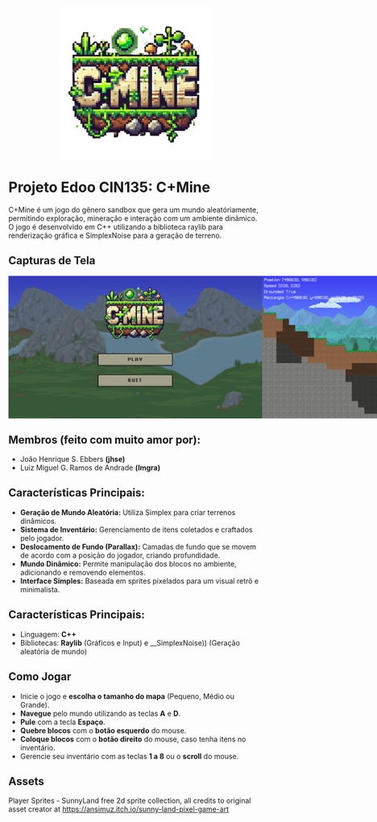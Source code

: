 <p align="center">
  <img src="release/sprites/logo.png" width="300" height="300" alt="C+Mine, nome do jogo">
</p>

# Projeto Edoo CIN135: C+Mine
C+Mine é um jogo do gênero sandbox que gera um mundo aleatóriamente, permitindo exploração, mineração e interação com um ambiente dinâmico. O jogo é desenvolvido em C++ utilizando a biblioteca raylib para renderização gráfica e SimplexNoise para a geração de terreno.

## Capturas de Tela
<div style="display: flex; justify-content: space-around;">
  <img src="release/sprites/menupixel.png" alt="Imagem 1">
  <img src="release/sprites/capturacmine1.PNG" alt="Imagem 2" width="500">
  <img src="release/sprites/capturacmine3.PNG" alt="Imagem 3" width="500">
</div>

## Membros (feito com muito amor por): 
* João Henrique S. Ebbers __(jhse)__
* Luiz Miguel G. Ramos de Andrade __(lmgra)__

## Características Principais:
* __Geração de Mundo Aleatória:__ Utiliza Simplex para criar terrenos dinâmicos.
* __Sistema de Inventário:__ Gerenciamento de itens coletados e craftados pelo jogador.
* __Deslocamento de Fundo (Parallax):__ Camadas de fundo que se movem de acordo com a posição do jogador, criando profundidade.
* __Mundo Dinâmico:__ Permite manipulação dos blocos no ambiente, adicionando e removendo elementos.
* __Interface Simples:__ Baseada em sprites pixelados para um visual retrô e minimalista.

## Características Principais:
* Linguagem: __C++__
* Bibliotecas: __Raylib__ (Gráficos e Input) e __SimplexNoise)) (Geração aleatória de mundo)

## Como Jogar
* Inicie o jogo e __escolha o tamanho do mapa__ (Pequeno, Médio ou Grande).
* __Navegue__ pelo mundo utilizando as teclas __A__ e __D__.
* __Pule__ com a tecla __Espaço__.
* __Quebre blocos__ com o __botão esquerdo__ do mouse.
* __Coloque blocos__ com o __botão direito__ do mouse, caso tenha itens no inventário.
* Gerencie seu inventário com as teclas __1 a 8__ ou o __scroll__ do mouse.

## Assets
Player Sprites - SunnyLand free 2d sprite collection, all credits to original asset creator at https://ansimuz.itch.io/sunny-land-pixel-game-art
